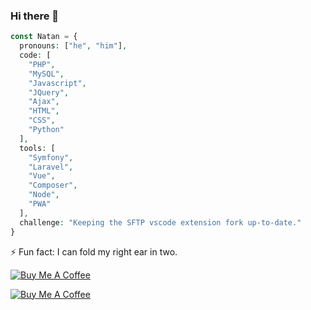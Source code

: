 ### Hi there 👋

```php
const Natan = {
  pronouns: ["he", "him"],
  code: [
    "PHP",
    "MySQL",
    "Javascript",
    "JQuery",
    "Ajax",
    "HTML",
    "CSS",
    "Python"
  ],
  tools: [
    "Symfony",
    "Laravel",
    "Vue",
    "Composer",
    "Node",
    "PWA"
  ],
  challenge: "Keeping the SFTP vscode extension fork up-to-date."
}
```

⚡ Fun fact: I can fold my right ear in two.

<a href="https://www.buymeacoffee.com/Natizyskunk" target="_blank"><img src="https://bmc-cdn.nyc3.digitaloceanspaces.com/BMC-button-images/custom_images/orange_img.png" alt="Buy Me A Coffee" style="height: auto !important;width: auto !important;" ></a>

 [![Buy Me A Coffee](https://bmc-cdn.nyc3.digitaloceanspaces.com/BMC-button-images/custom_images/orange_img.png)](https://www.buymeacoffee.com/Natizyskunk)

<!--
**Natizyskunk/Natizyskunk** is a ✨ _special_ ✨ repository because its `README.md` (this file) appears on your GitHub profile.

Here are some ideas to get you started:

- 🔭 I’m currently working on ...
- 🌱 I’m currently learning ...
- 👯 I’m looking to collaborate on ...
- 🤔 I’m looking for help with ...
- 💬 Ask me about ...
- 📫 How to reach me: ...
- 😄 Pronouns: ...
- ⚡ Fun fact: ...
-->
